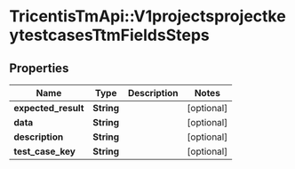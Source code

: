 # TricentisTmApi::V1projectsprojectkeytestcasesTtmFieldsSteps

## Properties
Name | Type | Description | Notes
------------ | ------------- | ------------- | -------------
**expected_result** | **String** |  | [optional] 
**data** | **String** |  | [optional] 
**description** | **String** |  | [optional] 
**test_case_key** | **String** |  | [optional] 

